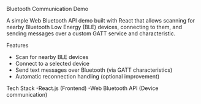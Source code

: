 Bluetooth Communication Demo

A simple Web Bluetooth API demo built with React that allows scanning for nearby Bluetooth Low Energy (BLE) devices, connecting to them,
and sending messages over a custom GATT service and characteristic.

Features
- Scan for nearby BLE devices
- Connect to a selected device
- Send text messages over Bluetooth (via GATT characteristics)
- Automatic reconnection handling (optional improvement)

Tech Stack
-React.js (Frontend)
-Web Bluetooth API (Device communication)
